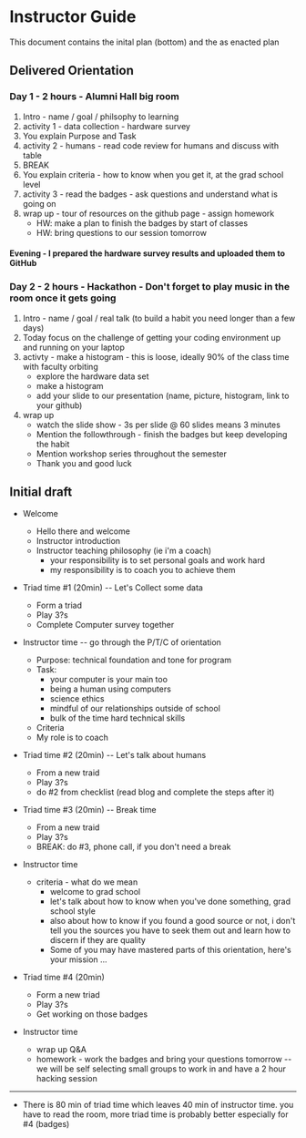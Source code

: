 # Instructor Guide
This document contains the inital plan (bottom) and the as enacted plan

## Delivered Orientation
### Day 1 - 2 hours - Alumni Hall big room
1. Intro - name / goal / philsophy to learning
2. activity 1 - data collection - hardware survey
3. You explain Purpose and Task
4. activity 2 - humans - read code review for humans and discuss with table
5. BREAK
6. You explain criteria - how to know when you get it, at the grad school level
7. activity 3 - read the badges - ask questions and understand what is going on
8. wrap up - tour of resources on the github page - assign homework
     * HW: make a plan to finish the badges by start of classes
     * HW: bring questions to our session tomorrow
  
#### Evening - I prepared the hardware survey results and uploaded them to GitHub

### Day 2 - 2 hours - Hackathon - Don't forget to play music in the room once it gets going
1. Intro - name / goal / real talk (to build a habit you need longer than a few days)
2. Today focus on the challenge of getting your coding environment up and running on your laptop
3. activty - make a histogram - this is loose, ideally 90% of the class time with faculty orbiting
     * explore the hardware data set
     * make a histogram
     * add your slide to our presentation (name, picture, histogram, link to your github)
4. wrap up
     * watch the slide show - 3s per slide @ 60 slides means 3 minutes
     * Mention the followthrough - finish the badges but keep developing the habit
     * Mention workshop series throughout the semester
     * Thank you and good luck
  
## Initial draft 
  

* Welcome
  * Hello there and welcome
  * Instructor introduction
  * Instructor teaching philosophy (ie i'm a coach)
    * your responsibility is to set personal goals and work hard
    * my responsibility is to coach you to achieve them


* Triad time #1 (20min) -- Let's Collect some data
  * Form a triad
  * Play 3?s
  * Complete Computer survey together

* Instructor time -- go through the P/T/C of orientation 
  * Purpose: technical foundation and tone for program
  * Task: 
    * your computer is your main too
    * being a human using computers
    * science ethics
    * mindful of our relationships outside of school
    * bulk of the time hard technical skills
  * Criteria
  * My role is to coach

* Triad time #2 (20min) -- Let's talk about humans
  * From a new traid
  * Play 3?s
  * do #2 from checklist (read blog and complete the steps after it)

* Triad time #3 (20min) -- Break time
  * From a new traid
  * Play 3?s
  * BREAK: do #3, phone call, if you don't need a break

* Instructor time
  * criteria - what do we mean
    * welcome to grad school
    * let's talk about how to know when you've done something, grad school style
    * also about how to know if you found a good source or not, i don't tell you the sources you have to seek them out and learn how to discern if they are quality
    * Some of you may have mastered parts of this orientation, here's your mission ...

* Triad time #4 (20min)
  * Form a new triad
  * Play 3?s
  * Get working on those badges

* Instructor time
  * wrap up Q&A
  * homework - work the badges and bring your questions tomorrow -- we will be self selecting small groups to work in and have a 2 hour hacking session

-----

* There is 80 min of triad time which leaves 40 min of instructor time. you have to read the room, more triad time is probably better especially for #4 (badges)

